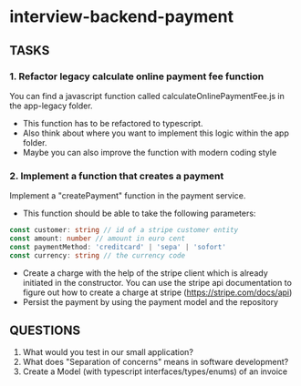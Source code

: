 # interview-backend-payment

## TASKS
### 1. Refactor legacy calculate online payment fee function 
You can find a javascript function called calculateOnlinePaymentFee.js in the app-legacy folder. 
- This function has to be refactored to typescript.
- Also think about where you want to implement this logic within the app folder.
- Maybe you can also improve the function with modern coding style

### 2. Implement a function that creates a payment
Implement a "createPayment" function in the payment service. 
- This function should be able to take the following parameters:
```ts
const customer: string // id of a stripe customer entity
const amount: number // amount in euro cent
const paymentMethod: 'creditcard' | 'sepa' | 'sofort'
const currency: string // the currency code
```
- Create a charge with the help of the stripe client which is already initiated in the constructor. You can use the stripe api documentation to figure out how to create a charge at stripe (https://stripe.com/docs/api)
- Persist the payment by using the payment model and the repository

## QUESTIONS
1. What would you test in our small application?
2. What does "Separation of concerns" means in software development?
3. Create a Model (with typescript interfaces/types/enums) of an invoice
